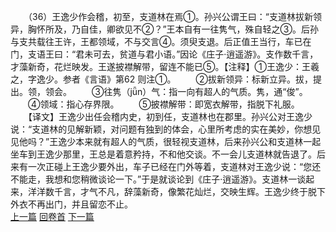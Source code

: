 　　（36）王逸少作会稽，初至，支道林在焉①。孙兴公谓王曰：“支道林拔新领异，胸怀所及，乃自佳，卿欲见不②？”王本自有一往隽气，殊自轻之③。后孙与支共载往王许，王都领域，不与交言④。须臾支退。后正值王当行，车已在门，支语王曰：“君未可去，贫道与君小语。”因论《庄子·逍遥游》。支作数千言，才藻新奇，花烂映发。王遂披襟解带，留连不能已⑤。【注释】①王逸少：王羲之，字逸少。参者《言语》第62 则注①。
　　②拔新领异：标新立异。拔，提出。领，领会。
　　③往隽（jǖn）气：指一向有超人的气质。隽，通“俊”。
　　④领域：指心存界限。
　　⑤披襟解带：即宽衣解带，指脱下礼服。
　　【译文】王逸少出任会稽内史，初到任，支道林也在郡里。孙兴公对王逸少说：“支道林的见解新颖，对问题有独到的体会，心里所考虑的实在美妙，你想见见他吗？”王逸少本来就有超人的气质，很轻视支道林，后来孙兴公和支道林一起坐车到王逸少那里，王总是着意矜持，不和他交谈。不一会儿支道林就告退了。后来有一次正碰上王逸少要外出，车子已经在门外等着，支道林对王逸少说：“您还不能走，我想和您稍微谈论一下。”于是就谈论到《庄子·逍遥游》。支道林一谈起来，洋洋数千言，才气不凡，辞藻新奇，像繁花灿烂，交映生辉。王逸少终于脱下外衣不再出门，并且留恋不止。
<br>[上一篇](04_035) [回卷首](04_000) [下一篇](04_037)
